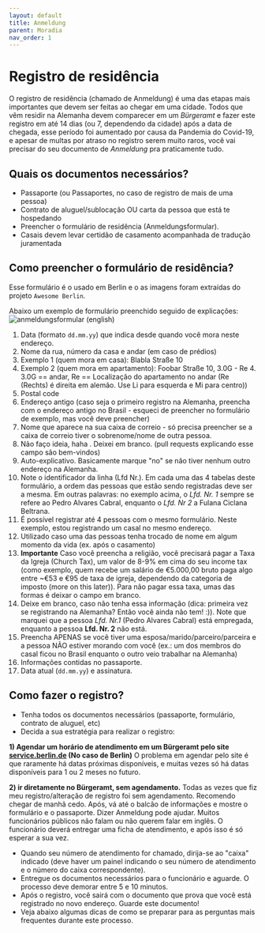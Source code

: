 ```yaml
---
layout: default
title: Anmeldung
parent: Moradia
nav_order: 1
---
```


# Registro de residência

O registro de residência (chamado de Anmeldung) é uma das etapas mais importantes que devem ser feitas ao chegar em uma cidade. Todos que vêm residir na Alemanha devem comparecer em um *Bürgeramt* e fazer este registro em até 14 dias (ou 7, dependendo da cidade) após a data de chegada, esse período foi aumentado por causa da Pandemia do Covid-19, e apesar de multas por atraso no registro serem muito raros, você vai precisar do seu documento de _Anmeldung_ pra praticamente tudo.

## Quais os documentos necessários?

- Passaporte (ou Passaportes, no caso de registro de mais de uma pessoa)
- Contrato de aluguel/sublocação OU carta da pessoa que está te hospedando
- Preencher o formulário de residência (Anmeldungsformular).
- Casais devem levar certidão de casamento acompanhada de tradução juramentada

## Como preencher o formulário de residência?

Esse formulário é o usado em Berlin e o as imagens foram extraídas do projeto `Awesome Berlin`.

Abaixo um exemplo de formulário preenchido seguido de explicações:
![anmeldungsformular (english)](https://cloud.githubusercontent.com/assets/2975955/16777113/9b445a1e-4868-11e6-8fc0-3abd4dc6251d.png)

1. Data (formato `dd.mm.yy`) que indica desde quando você mora neste endereço.
1. Nome da rua, número da casa e andar (em caso de prédios)
  2. Exemplo 1 (quem mora em casa): Blabla Straße 10
  3. Exemplo 2 (quem mora em apartamento): Foobar Straße 10, 3.0G - Re
    4. 3.0G == andar, Re == Localização do apartamento no andar (Re (Rechts) é direita em alemão. Use Li para esquerda e Mi para centro))
1. Postal code
1. Endereço antigo (caso seja o primeiro registro na Alemanha, preencha com o endereço antigo no Brasil - esqueci de preencher no formulário de exemplo, mas você deve preencher)
1. Nome que aparece na sua caixa de correio - só precisa preencher se a caixa de correio tiver o sobrenome/nome de outra pessoa.
1. Não faço ideia, haha . Deixei em branco. (pull requests explicando esse campo são bem-vindos)
1. Auto-explicativo. Basicamente marque "no" se não tiver nenhum outro endereço na Alemanha.
1. Note o identificador da linha (Lfd Nr.). Em cada uma das 4 tabelas deste formulário, a ordem das pessoas que estão sendo registradas deve ser a mesma. Em outras palavras: no exemplo acima, o *Lfd. Nr. 1* sempre se refere ao Pedro Alvares Cabral, enquanto o *Lfd. Nr 2* a Fulana Ciclana Beltrana.
1. É possível registrar até 4 pessoas com o mesmo formulário. Neste exemplo, estou registrando um casal no mesmo endereço.
1. Utilizado caso uma das pessoas tenha trocado de nome em algum momento da vida (ex. após o casamento)
1. **Importante** Caso você preencha a religião, você precisará pagar a Taxa da Igreja (Church Tax), um valor de 8-9% em cima do seu income tax (como exemplo, quem recebe um salário de €5.000,00 bruto paga algo entre ~€53 e €95 de taxa de igreja, dependendo da categoria de imposto (more on this later)). Para não pagar essa taxa, umas das formas é deixar o campo em branco.
1. Deixe em branco, caso não tenha essa informação (dica: primeira vez se registrando na Alemanha? Então você ainda não tem! :)). Note que marquei que a pessoa *Lfd. Nr.1* (Pedro Alvares Cabral) está empregada, enquanto a pessoa **Lfd. Nr. 2** não está.
1. Preencha APENAS se você tiver uma esposa/marido/parceiro/parceira e a pessoa NÃO estiver morando com você (ex.: um dos membros do casal ficou no Brasil enquanto o outro veio trabalhar na Alemanha)
1. Informações contidas no passaporte.
1. Data atual (`dd.mm.yy`) e assinatura.

## Como fazer o registro?

 - Tenha todos os documentos necessários (passaporte, formulário, contrato de aluguel, etc)
 - Decida a sua estratégia para realizar o registro:

 **1) Agendar um horário de atendimento em um Bürgeramt pelo site [service.berlin.de](https://service.berlin.de) (No caso de Berlin)**
 O problema em agendar pelo site é que raramente há datas próximas disponíveis, e muitas vezes só há datas disponíveis para 1 ou 2 meses no futuro.

 **2) ir diretamente no Bürgeramt, sem agendamento.**
 Todas as vezes que fiz meu registro/alteração de registro foi sem agendamento. Recomendo chegar de manhã cedo. Após, vá até o balcão de informações e mostre o formulário e o passaporte. Dizer Anmeldung pode ajudar. Muitos funcionários públicos não falam ou não querem falar em inglês. O funcionário deverá entregar uma ficha de atendimento, e após isso é só esperar a sua vez.

 - Quando seu número de atendimento for chamado, dirija-se ao "caixa" indicado (deve haver um painel indicando o seu número de atendimento e o número do caixa correspondente).
 - Entregue os documentos necessários para o funcionário e aguarde. O processo deve demorar entre 5 e 10 minutos.
 - Após o registro, você sairá com o documento que prova que você está registrado no novo endereço. Guarde este documento!
 - Veja abaixo algumas dicas de como se preparar para as perguntas mais frequentes durante este processo.
